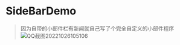 # SideBarDemo
> 因为自带的小部件栏有新闻就自己写了个完全自定义的小部件程序
![QQ截图20221026105106](https://user-images.githubusercontent.com/68674499/197923092-db00f81c-96ed-4700-a059-5c101e674833.png)
